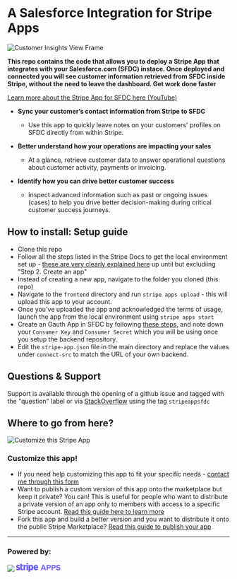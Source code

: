 # A Salesforce Integration for Stripe Apps

![Customer Insights View Frame](https://user-images.githubusercontent.com/4209733/171068761-508a72c0-7524-4e0e-b950-452cfa8ef9ab.png)

**This repo contains the code that allows you to deploy a Stripe App that integrates with your Salesforce.com (SFDC) instace. Once deployed and connected you will see customer information retrieved from SFDC inside Stripe, without the need to leave the dashboard. Get work done faster**

[Learn more about the Stripe App for SFDC here (YouTube)](https://youtu.be/EfLHVQbRLEE?t=1138)

- **Sync your customer’s contact information from Stripe to SFDC**

  - Use this app to quickly leave notes on your customers' profiles on SFDC directly from within Stripe.

- **Better understand how your operations are impacting your sales**

  - At a glance, retrieve customer data to answer operational questions about customer activity, payments or invoicing.

- **Identify how you can drive better customer success**
  - Inspect advanced information such as past or ongoing issues (cases) to help you drive better decision-making during critical customer success journeys.

## How to install: Setup guide

- Clone this repo
- Follow all the steps listed in the Stripe Docs to get the local environment set up - [these are very clearly explained here](https://stripe.com/docs/stripe-apps/create-app) up until but excludiing "Step 2. Create an app"
- Instead of creating a new app, navigate to the folder you cloned (this repo)
- Navigate to the `frontend` directory and run `stripe apps upload` - this will upload this app to your account.
- Once you've uploaded the app and acknowledged the terms of usage, launch the app from the local environment using `stripe apps start`
- Create an Oauth App in SFDC by following [these steps](https://docs.microfocus.com/UCMDB/11.0/cp-docs/docs/eng/doc_lib/Content/Remedyforce_CreateConnectedApps.htm), and note down your `Consumer Key` and `Consumer Secret` which you will be using once you setup the backend repository.
- Edit the `stripe-app.json` file in the main directory and replace the values under `connect-src` to match the URL of your own backend.

## Questions & Support

Support is available through the opening of a github issue and tagged with the "question" label or via [StackOverflow](https://stackoverflow.com/questions/tagged/sfdcstripe) using the tag `stripeappsfdc`

## Where to go from here?

![Customize this Stripe App](https://user-images.githubusercontent.com/4209733/171066762-0d40e06c-1d56-49ab-a09a-7323e0c49bf8.png)

### Customize this app!

- If you need help customizing this app to fit your specific needs - [contact me through this form](https://stripe-apps-form-b45a.netlify.app/)
- Want to publish a custom version of this app onto the marketplace but keep it private? You can! This is useful for people who want to distribute a private version of an app only to members with access to a specific Stripe account. [Read this guide here to learn more](https://stripe.com/docs/stripe-apps/distribution-options)
- Fork this app and build a better version and you want to distribute it onto the public Stripe Marketplace? [Read this guide to publish your app](https://stripe.com/docs/stripe-apps/publish-app)

---

### Powered by:

<img src="https://logotyp.us/files/salesforce.svg" width="100" style="max-width: 100%;"/>

<img src="https://github.com/stripe/stripe-apps/raw/main/.readme/stripe-apps-burple.svg" width="100" style="max-width: 100%;" />
